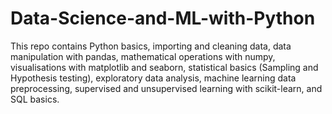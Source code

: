 # Data-Science-and-ML-with-Python
This repo contains Python basics, importing and cleaning data, data manipulation with pandas, mathematical operations with numpy, visualisations with matplotlib and seaborn, statistical basics (Sampling and Hypothesis testing), exploratory data analysis, machine learning data preprocessing, supervised and unsupervised learning with scikit-learn, and SQL basics. 

